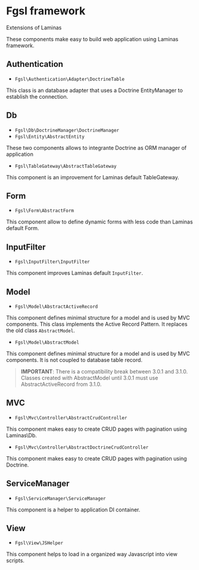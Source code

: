 # Fgsl framework

Extensions of Laminas

These components make easy to build web application using Laminas framework.

## Authentication

* `Fgsl\Authentication\Adapter\DoctrineTable`

This class is an database adapter that uses a Doctrine EntityManager to establish the connection.

## Db

* `Fgsl\Db\DoctrineManager\DoctrineManager`
* `Fgsl\Entity\AbstractEntity`

These two components allows to integrante Doctrine as ORM manager of application

* `Fgsl\TableGateway\AbstractTableGateway`

This component is an improvement for Laminas default TableGateway.

## Form

* `Fgsl\Form\AbstractForm`

This component allow to define dynamic forms with less code than Laminas default Form.

## InputFilter

* `Fgsl\InputFilter\InputFilter`

This component improves Laminas default `InputFilter`.

## Model

* `Fgsl\Model\AbstractActiveRecord`

This component defines minimal structure for a model and is used by MVC components. This class implements the Active Record Pattern. It replaces the old class `AbstractModel`.

* `Fgsl\Model\AbstractModel`

This component defines minimal structure for a model and is used by MVC components. It is not coupled to database table record.

> **IMPORTANT**: There is a compatibility break between 3.0.1 and 3.1.0. Classes created with AbstractModel until 3.0.1 must use AbstractActiveRecord from 3.1.0.

## MVC

* `Fgsl\Mvc\Controller\AbstractCrudController`

This component makes easy to create CRUD pages with pagination using Laminas\Db.

* `Fgsl\Mvc\Controller\AbstractDoctrineCrudController`

This component makes easy to create CRUD pages with pagination using Doctrine.

## ServiceManager

* `Fgsl\ServiceManager\ServiceManager`

This component is a helper to application DI container.

## View

* `Fgsl\View\JSHelper`

This component helps to load in a organized way Javascript into view scripts.
